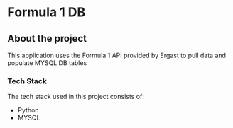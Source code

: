 # Formula 1 DB

## About the project

This application uses the Formula 1 API provided by Ergast to pull data and populate MYSQL DB tables

### Tech Stack

The tech stack used in this project consists of:

- Python
- MYSQL